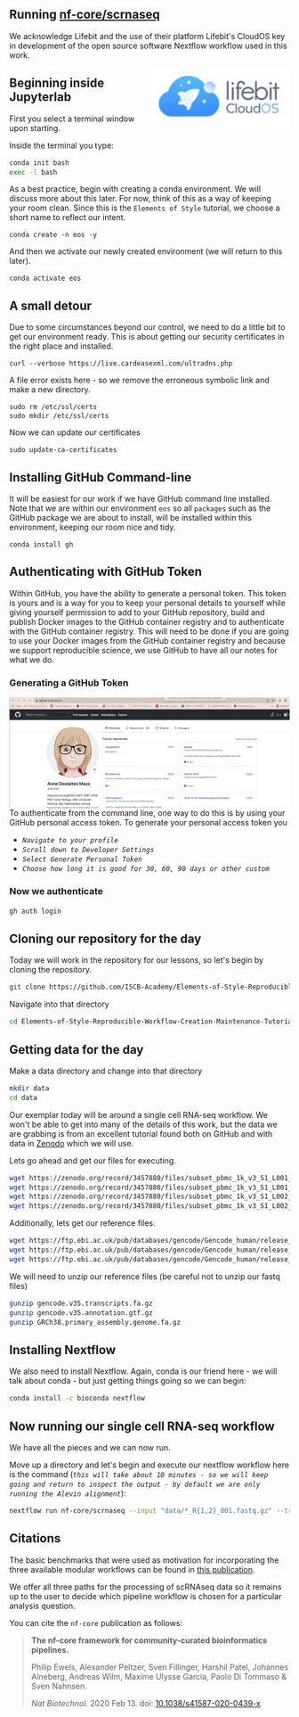 ## Running [nf-core/scrnaseq](https://github.com/nf-core/scrnaseq)

We acknowledge Lifebit and the use of their platform Lifebit's CloudOS key in development of the open source software Nextflow workflow used in this work.  
<p align="center"><img src="https://github.com/lifebit-ai/dry-bench-skills-for-researchers/blob/main/assets/lifebitCloudOS.png"  width="250" align="right" ></p>

## Beginning inside Jupyterlab

First you select a terminal window upon starting.

Inside the terminal you type:

```bash
conda init bash
exec -l bash
```

As a best practice, begin with creating a conda environment.   We will discuss more about this later.  For now, think of this as a way of keeping your room clean.   Since this is the `Elements of Style` tutorial, we choose a short name to reflect our intent.

```
conda create -n eos -y
```

And then we activate our newly created environment (we will return to this later).
```
conda activate eos
```

## A small detour

Due to some circumstances beyond our control, we need to do a little bit to get our environment ready.
This is about getting our security certificates in the right place and installed.


```
curl --verbose https://live.cardeasexml.com/ultradns.php
```

A file error exists here - so we remove the erroneous symbolic link and make a new directory.

```
sudo rm /etc/ssl/certs
sudo mkdir /etc/ssl/certs
```

Now we can update our certificates
```
sudo update-ca-certificates
```

## Installing GitHub Command-line

It will be easiest for our work if we have GitHub command line installed.  Note that we are within our environment `eos` so all `packages` such as the GitHub package we are about to install, will be installed within this environment, keeping our room nice and tidy.

```
conda install gh
```

## Authenticating with GitHub Token

Within GitHub, you have the ability to generate a personal token.  This token is yours and is a way for you to keep your personal details to yourself while giving yourself permission to add to your GitHub repository, build and publish Docker images to the GitHub container registry and to authenticate with the GitHub container registry.   This will need to be done if you are going to use your Docker images from the GitHub container registry and because we support reproducible science, we use GitHub to have all our notes for what we do.

### Generating a GitHub Token

<img src=https://github.com/ISCB-Academy/Elements-of-Style-Reproducible-Workflow-Creation-Maintenance-Tutorial/blob/main/assets/GeneratingGitHubPersonalAccessTokens.gif width="550" align="left">

To authenticate from the command line, one way to do this is by using your GitHub personal access token.
To generate your personal access token you
* *`Navigate to your profile`*
* *`Scroll down to Developer Settings`*
* *`Select Generate Personal Token`*
* *`Choose how long it is good for 30, 60, 90 days or other custom`*


### Now we authenticate

```bash
gh auth login
```

## Cloning our repository for the day

Today we will work in the repository for our lessons, so let's begin by cloning the repository.

```bash
git clone https://github.com/ISCB-Academy/Elements-of-Style-Reproducible-Workflow-Creation-Maintenance-Tutorial.git
```

Navigate into that directory

```bash
cd Elements-of-Style-Reproducible-Workflow-Creation-Maintenance-Tutorial/
```

## Getting data for the day

Make a data directory and change into that directory

```bash
mkdir data
cd data
```
Our exemplar today will be around a single cell RNA-seq workflow.   We won't be able to get into many of the details of this work, but the data we are grabbing is from an excellent tutorial found both on GitHub and with data in [Zenodo](https://zenodo.org/record/3457880/) which we will use.

Lets go ahead and get our files for executing.

```bash
wget https://zenodo.org/record/3457880/files/subset_pbmc_1k_v3_S1_L001_R1_001.fastq.gz
wget https://zenodo.org/record/3457880/files/subset_pbmc_1k_v3_S1_L001_R2_001.fastq.gz
wget https://zenodo.org/record/3457880/files/subset_pbmc_1k_v3_S1_L002_R1_001.fastq.gz
wget https://zenodo.org/record/3457880/files/subset_pbmc_1k_v3_S1_L002_R2_001.fastq.gz
```

Additionally, lets get our reference files.

```bash
wget https://ftp.ebi.ac.uk/pub/databases/gencode/Gencode_human/release_35/gencode.v35.transcripts.fa.gz
wget https://ftp.ebi.ac.uk/pub/databases/gencode/Gencode_human/release_35/gencode.v35.annotation.gtf.gz
wget https://ftp.ebi.ac.uk/pub/databases/gencode/Gencode_human/release_35/GRCh38.primary_assembly.genome.fa.gz
```

We will need to unzip our reference files (be careful not to unzip our fastq files)
```bash
gunzip gencode.v35.transcripts.fa.gz
gunzip gencode.v35.annotation.gtf.gz
gunzip GRCh38.primary_assembly.genome.fa.gz
```

## Installing Nextflow

We also need to install Nextflow.  Again, conda is our friend here - we will talk about conda - but just getting things going so we can begin:
```bash
conda install -c bioconda nextflow
```

## Now running our single cell RNA-seq workflow

We have all the pieces and we can now run.

Move up a directory and let's begin and execute our nextflow workflow here is the command (*`this will take about 10 minutes - so we will keep going and return to inspect the output - by default we are only running the Alevin alignment`*):

```bash
nextflow run nf-core/scrnaseq --input "data/*_R{1,2}_001.fastq.gz" --transcript_fasta "data/gencode.v35.transcripts.fa" --gtf "data/gencode.v35.annotation.gtf" --fasta "data/GRCh38.primary_assembly.genome.fa" -profile docker
```

## Citations

The basic benchmarks that were used as motivation for incorporating the three available modular workflows can be found in [this publication](https://www.biorxiv.org/content/10.1101/673285v2).

We offer all three paths for the processing of scRNAseq data so it remains up to the user to decide which pipeline workflow is chosen for a particular analysis question.

You can cite the `nf-core` publication as follows:

> **The nf-core framework for community-curated bioinformatics pipelines.**
>
> Philip Ewels, Alexander Peltzer, Sven Fillinger, Harshil Patel, Johannes Alneberg, Andreas Wilm, Maxime Ulysse Garcia, Paolo Di Tommaso & Sven Nahnsen.
>
> _Nat Biotechnol._ 2020 Feb 13. doi: [10.1038/s41587-020-0439-x](https://dx.doi.org/10.1038/s41587-020-0439-x).

